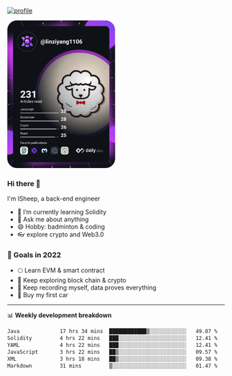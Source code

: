 [![profile](http://img.codelin.xyz/hello-im-isheep.svg)](https://www.calligrapher.ai/)

<a href="https://app.daily.dev/linziyang1106"><img src="/devcard.png" width="250" alt="ISheep's Dev Card"/></a>

### Hi there 🐏

I'm ISheep, a back-end engineer

- 🔭 I’m currently learning Solidity
- 💬 Ask me about anything
- 😄 Hobby: badminton & coding
- 👓 explore crypto and Web3.0

### 🚀 Goals in 2022
+ 🌕 Learn EVM & smart contract
+ 🤔 Keep exploring block chain & crypto
+ 🐏 Keep recording myself, data proves everything
+ 🚗 Buy my first car

-------

📊 **Weekly development breakdown**
<!--START_SECTION:waka-->

```text
Java             17 hrs 34 mins  ████████████▒░░░░░░░░░░░░   49.87 %
Solidity         4 hrs 22 mins   ███░░░░░░░░░░░░░░░░░░░░░░   12.41 %
YAML             4 hrs 22 mins   ███░░░░░░░░░░░░░░░░░░░░░░   12.41 %
JavaScript       3 hrs 22 mins   ██▒░░░░░░░░░░░░░░░░░░░░░░   09.57 %
XML              3 hrs 18 mins   ██▒░░░░░░░░░░░░░░░░░░░░░░   09.38 %
Markdown         31 mins         ▒░░░░░░░░░░░░░░░░░░░░░░░░   01.47 %
```

<!--END_SECTION:waka-->
